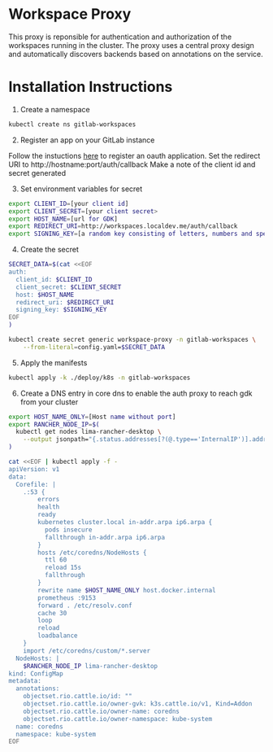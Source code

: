 # Workspace Proxy

This proxy is reponsible for authentication and authorization of the workspaces running in the cluster.
The proxy uses a central proxy design and automatically discovers backends based on annotations on the service.

# Installation Instructions

1. Create a namespace

```sh
kubectl create ns gitlab-workspaces
```

2. Register an app on your GitLab instance

Follow the instuctions [here](https://docs.gitlab.com/ee/integration/oauth_provider.html) to register an oauth application.
Set the redirect URI to http://hostname:port/auth/callback
Make a note of the client id and secret generated

3. Set environment variables for secret
```sh
export CLIENT_ID=[your client id]
export CLIENT_SECRET=[your client secret>
export HOST_NAME=[url for GDK]
export REDIRECT_URI=http://workspaces.localdev.me/auth/callback
export SIGNING_KEY=[a random key consisting of letters, numbers and special chars]
```

4. Create the secret
```sh
SECRET_DATA=$(cat <<EOF
auth:
  client_id: $CLIENT_ID
  client_secret: $CLIENT_SECRET
  host: $HOST_NAME
  redirect_uri: $REDIRECT_URI
  signing_key: $SIGNING_KEY
EOF
)

kubectl create secret generic workspace-proxy -n gitlab-workspaces \
	--from-literal=config.yaml=$SECRET_DATA
```

5. Apply the manifests

```sh
kubectl apply -k ./deploy/k8s -n gitlab-workspaces
```

6. Create a DNS entry in core dns to enable the auth proxy to reach gdk from your cluster

```sh
export HOST_NAME_ONLY=[Host name without port]
export RANCHER_NODE_IP=$(
  kubectl get nodes lima-rancher-desktop \
    --output jsonpath="{.status.addresses[?(@.type=='InternalIP')].address}"
)

cat <<EOF | kubectl apply -f -
apiVersion: v1
data:
  Corefile: |
    .:53 {
        errors
        health
        ready
        kubernetes cluster.local in-addr.arpa ip6.arpa {
          pods insecure
          fallthrough in-addr.arpa ip6.arpa
        }
        hosts /etc/coredns/NodeHosts {
          ttl 60
          reload 15s
          fallthrough
        }
        rewrite name $HOST_NAME_ONLY host.docker.internal
        prometheus :9153
        forward . /etc/resolv.conf
        cache 30
        loop
        reload
        loadbalance
    }
    import /etc/coredns/custom/*.server
  NodeHosts: |
    $RANCHER_NODE_IP lima-rancher-desktop
kind: ConfigMap
metadata:
  annotations:
    objectset.rio.cattle.io/id: ""
    objectset.rio.cattle.io/owner-gvk: k3s.cattle.io/v1, Kind=Addon
    objectset.rio.cattle.io/owner-name: coredns
    objectset.rio.cattle.io/owner-namespace: kube-system
  name: coredns
  namespace: kube-system
EOF

```